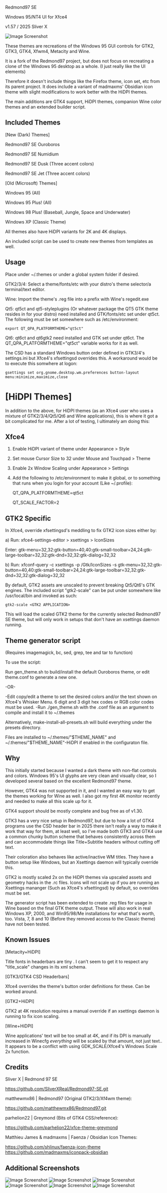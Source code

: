 Redmond97 SE

Windows 95/NT4 UI for Xfce4

v1.57 / 2025 Sliver X

![Image Screenshot](https://github.com/SliverXReal/Redmond97-SE/blob/8839943752a53c74cadd2ec97cb9fd7e805b391c/screenshots/1-ouroboros-lodpi.png)

These themes are recreations of the Windows 95 GUI controls for GTK2, GTK3, GTK4, Xfwm4, Metacity and Wine.

It is a fork of the Redmond97 project, but does not focus on recreating a clone of the Windows 95 desktop as a whole. (I just really like the UI elements)

Therefore it doesn't include things like the Firefox theme, icon set, etc from its parent project.
It does include a variant of madmaxms' Obsidian icon theme with slight modifications to work better with the HiDPI themes.

The main additions are GTK4 support, HiDPI themes, companion Wine color themes and an extended builder script.

Included Themes
---------------
[New (Dark) Themes]

Redmond97 SE Ouroboros

Redmond97 SE Numidium

Redmond97 SE Dusk (Three accent colors)

Redmond97 SE Jet (Three accent colors)

[Old (Microsoft) Themes]

Windows 95 (All)

Windows 95 Plus! (All)

Windows 98 Plus! (Baseball, Jungle, Space and Underwater)

Windows XP (Classic Theme)

All themes also have HiDPI variants for 2K and 4K displays.

An included script can be used to create new themes from templates as well.


Usage
-----
Place under ~/.themes or under a global system folder if desired.

GTK2/3/4: Select a theme/fonts/etc with your distro's theme selector/a terminal/text editor.

Wine: Import the theme's .reg file into a prefix with Wine's regedit.exe

Qt5: qt5ct and qt5-styleplugins (Or whatever package the QT5 GTK theme resides in for your distro) need installed and GTK/fonts/etc set under qt5ct.
     The following must be set somewhere such as /etc/environment:

	export QT_QPA_PLATFORMTHEME="qt5ct"

Qt6: qt6ct and qt6gtk2 need installed and GTK set under qt6ct. The QT_QPA_PLATFORMTHEME="qt5ct" variable works for it as well.

The CSD has a standard Windows button order defined in GTK3/4's settings.ini but Xfce4's xfsettingsd overrides this. 
A workaround would be to execute this somwhere at logon: 

	gsettings set org.gnome.desktop.wm.preferences button-layout menu:minimize,maximize,close


[HiDPI Themes]
==============
In addition to the above, for HiDPI themes (as an Xfce4 user who uses a mixture of GTK2/3/4/Qt5/Qt6 and Wine applications),
this is where it got a bit complicated for me. After a lot of testing, I ultimately am doing this:

Xfce4
-----
1) Enable HiDPI variant of theme under Appearance > Style
2) Set mouse Cursor Size to 32 under Mouse and Touchpad > Theme
3) Enable 2x Window Scaling under Appearance > Settings
4) Add the following to /etc/environment to make it global, or to something that runs when you login for your account (Like ~/.profile):

	QT_QPA_PLATFORMTHEME=qt5ct

	QT_SCALE_FACTOR=2

GTK2 Specific
-------------
In Xfce4, override xfsettingsd's meddling to fix GTK2 icon sizes either by:

a) Run: xfce4-settings-editor > xsettings > IconSizes

   Enter: gtk-menu=32,32:gtk-button=40,40:gtk-small-toolbar=24,24:gtk-large-toolbar=32,32:gtk-dnd=32,32:gtk-dialog=32,32

b) Run: xfconf-query -c xsettings -p /Gtk/IconSizes -s gtk-menu=32,32:gtk-button=40,40:gtk-small-toolbar=24,24:gtk-large-toolbar=32,32:gtk-dnd=32,32:gtk-dialog=32,32

By default, GTK2 assets are unscaled to prevent breaking Qt5/Qt6's GTK engines. The included script "gtk2-scale" can be put under somewhere
like /usr/local/bin and invoked as such:

	gtk2-scale <GTK2 APPLICATION>

This will load the scaled GTK2 theme for the currently selected Redmond97 SE theme, but will only work in setups that don't have an xsettings daemon running.


Theme generator script
----------------------------------------------------------
(Requires imagemagick, bc, sed, grep, tee and tar to function)

To use the script:

Run gen_theme.sh to build/install the default Ouroboros theme, or edit theme.conf to generate a new one.

-OR-

-Edit copy/edit a theme to set the desired colors and/or the text shown on Xfce4's Whisker Menu. 6 digit
and 3 digit hex codes or RGB color codes must be used.
-Run ./gen_theme.sh with the .conf file as an argument to compile and install it to ~/.themes

Alternatively, make-install-all-presets.sh will build everything under the presets directory.

Files are installed to ~/.themes/"$THEME_NAME" and ~/.themes/"$THEME_NAME"-HiDPI if enabled
in the configuraton file.

Why
---
This initially started because I wanted a dark theme with non-flat controls and colors.
Windows 95's UI glyphs are very clean and visually clear, so I developed several based on the excellent Redmond97 theme.

However, GTK4 was not supported in it, and I wanted an easy way to get the themes working for Wine as well. I also got
my first 4K monitor recently and needed to make all this scale up for it.

GTK4 support should be mostly complete and bug free as of v1.30.

GTK3 has a very nice setup in Redmond97, but due to how a lot of GTK4 programs use the CSD header bar in 2025 there isn't
really a way to make it work that way for them, at least well, so I've made both GTK3 and GTK4 use a common chunky button
scheme that behaves consistently across them and can accommodate things like Title+Subtitle headers without cutting off text.

Their coloration also behaves like active/inactive WM titles. They have a button setup like Windows, but an Xsettings
daemon will typically override this. 

GTK2 is mostly scaled 2x on the HiDPI themes via upscaled assets and geometry hacks in the .rc files. Icons will not scale up
if you are running an Xsettings mananger (Such as Xfce4's xfsettingsd) by default, so overrides must be set.

The generator script has been extended to create .reg files for usage in Wine based on the final GTK theme output. These will also work in real Windows XP, 2000, and Win95/98/Me installations for what that's worth, too.
Vista, 7, 8 and 10 (Before they removed access to the Classic theme) have not been tested.


Known Issues
------------
[Metacity+HiDPI]

Title fonts in headerbars are tiny . I can't seem to get it to respect any "title_scale" changes in its xml schema.

[GTK3/GTK4 CSD Headerbars]

Xfce4 overrides the theme's button order definitions for these. Can be worked around.

[GTK2+HiDPI]

GTK2 at 4K resolution requires a manual override if an xsettings daemon is running to fix icon scaling.


[Wine+HiDPI]

Wine applications' text will be too small at 4K, and if its DPI is manually increased in Winecfg *everything* will be scaled by
that amount, not just text.. It appears to be a conflict with using GDK_SCALE/Xfce4's Windows Scale 2x function.


Credits
-------
Sliver X | Redmond 97 SE

https://github.com/SliverXReal/Redmond97-SE.git



matthewmx86 | Redmond97 (Original GTK2/3/Xf4wm theme):

https://github.com/matthewmx86/Redmond97.git



parhelion22 | Greymond (Bits of GTK4 CSS/reference):

https://github.com/parhelion22/xfce-theme-greymond



Matthieu James & madmaxms | Faenza / Obsidian Icon Themes:

https://github.com/shlinux/faenza-icon-theme
https://github.com/madmaxms/iconpack-obsidian


Additional Screenshots
----------------------
![Image Screenshot](https://github.com/SliverXReal/Redmond97-SE/blob/9c42aa177376cfaed7a37cb119d87f9f4a8cee84/screenshots/6-Ouroboros-OuterWorlds.png)
![Image Screenshot](https://github.com/SliverXReal/Redmond97-SE/blob/9c42aa177376cfaed7a37cb119d87f9f4a8cee84/screenshots/7-DuskBlue-SystemShockRemake.png)
![Image Screenshot](https://github.com/SliverXReal/Redmond97-SE/blob/9c42aa177376cfaed7a37cb119d87f9f4a8cee84/screenshots/8-JetRed-NierReplicant.png)
![Image Screenshot](https://github.com/SliverXReal/Redmond97-SE/blob/9c42aa177376cfaed7a37cb119d87f9f4a8cee84/screenshots/9-Whistler-FF7Remake.png)
![Image Screenshot](https://github.com/SliverXReal/Redmond97-SE/blob/9c42aa177376cfaed7a37cb119d87f9f4a8cee84/screenshots/10-Travel-Scorn.png)
![Image Screenshot](https://github.com/SliverXReal/Redmond97-SE/blob/9c42aa177376cfaed7a37cb119d87f9f4a8cee84/screenshots/11-JetPurple-IcarusPS2.png)